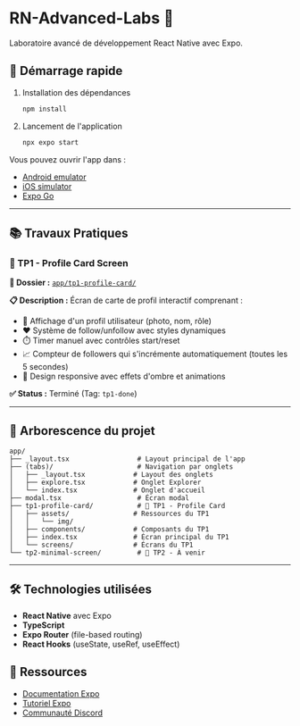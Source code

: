 # RN-Advanced-Labs 📱

Laboratoire avancé de développement React Native avec Expo.

## 🚀 Démarrage rapide

1. Installation des dépendances

   ```bash
   npm install
   ```

2. Lancement de l'application

   ```bash
   npx expo start
   ```

Vous pouvez ouvrir l'app dans :
- [Android emulator](https://docs.expo.dev/workflow/android-studio-emulator/)
- [iOS simulator](https://docs.expo.dev/workflow/ios-simulator/)
- [Expo Go](https://expo.dev/go)

---

## 📚 Travaux Pratiques

### 🎯 TP1 - Profile Card Screen
**📁 Dossier :** [`app/tp1-profile-card/`](./app/tp1-profile-card/)

**📋 Description :** 
Écran de carte de profil interactif comprenant :
- 👤 Affichage d'un profil utilisateur (photo, nom, rôle)
- ❤️ Système de follow/unfollow avec styles dynamiques
- ⏱️ Timer manuel avec contrôles start/reset
- 📈 Compteur de followers qui s'incrémente automatiquement (toutes les 5 secondes)
- 🎨 Design responsive avec effets d'ombre et animations

**✅ Status :** Terminé (Tag: `tp1-done`)

---

## 📁 Arborescence du projet

```
app/
├── _layout.tsx                 # Layout principal de l'app
├── (tabs)/                     # Navigation par onglets
│   ├── _layout.tsx            # Layout des onglets
│   ├── explore.tsx            # Onglet Explorer
│   └── index.tsx              # Onglet d'accueil
├── modal.tsx                   # Écran modal
├── tp1-profile-card/           # 🎯 TP1 - Profile Card
│   ├── assets/                # Ressources du TP1
│   │   └── img/
│   ├── components/            # Composants du TP1
│   ├── index.tsx              # Écran principal du TP1
│   └── screens/               # Écrans du TP1
└── tp2-minimal-screen/         # 🚧 TP2 - À venir
```

---

## 🛠️ Technologies utilisées

- **React Native** avec Expo
- **TypeScript**
- **Expo Router** (file-based routing)
- **React Hooks** (useState, useRef, useEffect)

## 📖 Ressources

- [Documentation Expo](https://docs.expo.dev/)
- [Tutoriel Expo](https://docs.expo.dev/tutorial/introduction/)
- [Communauté Discord](https://chat.expo.dev)
